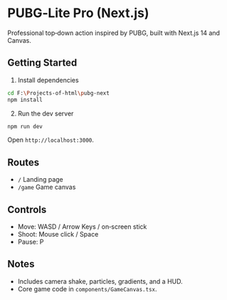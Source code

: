 # PUBG‑Lite Pro (Next.js)

Professional top‑down action inspired by PUBG, built with Next.js 14 and Canvas.

## Getting Started
1) Install dependencies
```bash
cd F:\Projects-of-html\pubg-next
npm install
```
2) Run the dev server
```bash
npm run dev
```
Open `http://localhost:3000`.

## Routes
- `/` Landing page
- `/game` Game canvas

## Controls
- Move: WASD / Arrow Keys / on‑screen stick
- Shoot: Mouse click / Space
- Pause: P

## Notes
- Includes camera shake, particles, gradients, and a HUD.
- Core game code in `components/GameCanvas.tsx`.





